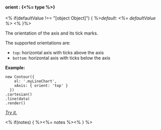 #### **orient** : {<%= type %>}

<% if(defaultValue !== "[object Object]") { %>*default: <%= defaultValue %>* <% }%>

The orientation of the axis and its tick marks.

The supported orientations are:

* `top`: horizontal axis with ticks above the axis
* `bottom`: horizontal axis with ticks below the axis

**Example:**

    new Contour({
        el: '.myLineChart',
        xAxis: { orient: 'top' }
      })
    .cartesian()
    .line(data)
    .render()

*[Try it.](http://jsfiddle.net/gh/get/library/pure/forio/contour/tree/master/src/documentation/fiddle/config.xAxis.orient/)*

<% if(notes) { %><%= notes %><% } %>

